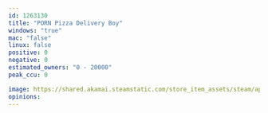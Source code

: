 ```yaml
---
id: 1263130
title: "PORN Pizza Delivery Boy"
windows: "true"
mac: "false"
linux: false
positive: 0
negative: 0
estimated_owners: "0 - 20000"
peak_ccu: 0

image: https://shared.akamai.steamstatic.com/store_item_assets/steam/apps/1263130/header.jpg?t=1590924300
opinions:
---
```

